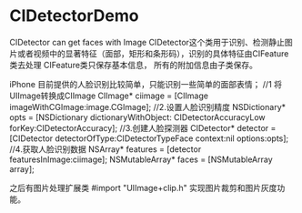 # CIDetectorDemo
CIDetector can get faces with Image
CIDetector这个类用于识别、检测静止图片或者视频中的显著特征（面部，矩形和条形码），识别的具体特征由CIFeature类去处理
CIFeature类只保存基本信息， 所有的附加信息由子类保存。

iPhone 目前提供的人脸识别比较简单，只能识别一些简单的面部表情；
    //1 将UIImage转换成CIImage
     CIImage* ciimage = [CIImage imageWithCGImage:image.CGImage];
    //2.设置人脸识别精度
    NSDictionary* opts = [NSDictionary dictionaryWithObject:
                          CIDetectorAccuracyLow forKey:CIDetectorAccuracy];
    //3.创建人脸探测器
    CIDetector* detector = [CIDetector detectorOfType:CIDetectorTypeFace
                                              context:nil options:opts];
    //4.获取人脸识别数据
    NSArray* features = [detector featuresInImage:ciimage];
    NSMutableArray* faces = [NSMutableArray array];
   
 之后有图片处理扩展类 #import "UIImage+clip.h"
 实现图片裁剪和图片灰度功能。

